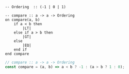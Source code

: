 ```applescript
-- Ordering  :: (-1 | 0 | 1)
```

```applescript
-- compare :: a -> a -> Orderingon compare(a, b)	if a < b then		|LT|	else if a > b then		|GT|	else		|EQ|	end ifend compare
```

```js
// compare :: a -> a -> Ordering
const compare = (a, b) => a < b ? -1 : (a > b ? 1 : 0);
```